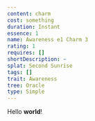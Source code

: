 ```yaml
---
content: charm
cost: something
duration: Instant
essence: 1
name: Awareness e1 Charm 3
rating: 1
requires: []
shortDescription: ~
splat: Second Sunrise
tags: []
trait: Awareness
tree: Oracle
type: Simple
---
```


Hello **world**!
